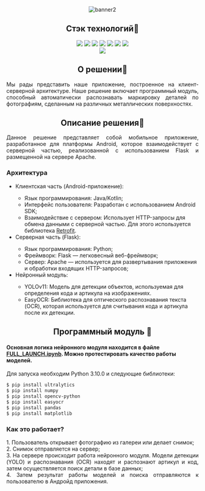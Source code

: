 <div align="center">
  <img src="https://i.ibb.co/XbjrQZ4/qx-KFQHTELBc.jpg" alt="banner2" border="0" /></a>
</div>

## <div align="center">Стэк технологий📑</div>
<div align="center">
  <a href="https://www.python.org/doc/"><img src="https://img.shields.io/badge/python-3670A0?style=for-the-badge&logo=python&logoColor=ffdd54"></a>
  <a href="https://pytorch.org/docs/stable/index.html"><img src="https://img.shields.io/badge/PyTorch-%23EE4C2C.svg?style=for-the-badge&logo=PyTorch&logoColor=white"></a>
  <a href="https://opencv.github.io/cvat/docs/"><img src="https://img.shields.io/badge/opencv-%23white.svg?style=for-the-badge&logo=opencv&logoColor=white"></a>
  <a href="https://github.com/JetBrains/kotlin"><img src="https://img.shields.io/badge/kotlin-%237F52FF.svg?style=for-the-badge&logo=kotlin&logoColor=white"></a>
  <a href="https://developer.android.com/develop"><img src="https://img.shields.io/badge/Android-3DDC84?style=for-the-badge&logo=android&logoColor=white"></a>
  <a href="https://flask.palletsprojects.com/en/stable/"><img src="https://img.shields.io/badge/flask-%23000.svg?style=for-the-badge&logo=flask&logoColor=white"></a>
  <a href="https://httpd.apache.org/"><img src="https://img.shields.io/badge/apache-%23D42029.svg?style=for-the-badge&logo=apache&logoColor=white"></a>

  <br>
  <a href="https://github.com/ultralytics/ultralytics?tab=readme-ov-file"><img src="https://img.shields.io/badge/Ultralytics-YOLOv11-purple.svg"></a>
</div>

## <div align="center">О решении📝</div>
<p align="justify">Мы рады представить наше приложение, построенное на клиент-серверной архитектуре. Наше решение включает программный модуль, способный автоматически распознавать маркировку деталей по фотографиям, сделанным на различных металлических поверхностях.
</p>

## <div align="center">Описание решения🧰</div>

<p align="justify">
Данное решение представляет собой мобильное приложение, разработанное для платформы Android, которое взаимодействует с серверной частью, реализованной с использованием Flask и размещенной на сервере Apache.
</p>

### Архитектура

<p align="justify">
<ul> 
<li>Клиентская часть (Android-приложение):</li>
  <ul>
  <li>Язык программирования: Java/Kotlin;</li>
  <li>Интерфейс пользователя: Разработан с использованием Android SDK;</li>
  <li>Взаимодействие с сервером: Использует HTTP-запросы для обмена данными с серверной частью. Для этого используется библиотека <a href="https://square.github.io/retrofit/">Retrofit</a>.</li>
  </ul>
<li>Серверная часть (Flask):</li>
  <ul>
  <li>Язык программирования: Python;</li>
  <li>Фреймворк: Flask — легковесный веб-фреймворк;</li>
  <li>Сервер: Apache — используется для развертывания приложения и обработки входящих HTTP-запросов;</li>
  </ul>
<li>Нейронный модуль:</li>
  <ul>
  <li>YOLOv11: Модель для детекции объектов, используемая для определения кода и артикула на изображениях.</li>
  <li>EasyOCR: Библиотека для оптического распознавания текста (OCR), которая используется для считывания кода и артикула после их детекции.</li>
  </ul> 
</ul>
</p>

## <div align="center">Программный модуль 🔮</div>

<p align="justify">
  
####  Основная логика нейронного модуля находится в файле <a href="FULL_LAUNCH.ipynb">FULL_LAUNCH.ipynb</a>. Можно протестировать качество работы моделей.
</p>
<p>
Для запуска необходим Python 3.10.0 и следующие библиотеки:
</p>
  
```bash
$ pip install ultralytics
$ pip install numpy
$ pip install opencv-python
$ pip install easyocr
$ pip install pandas
$ pip install matplotlib
```

### Как это работает?
<p align="justify">
1. Пользователь открывает фотографию из галереи или делает снимок;<br>
2. Снимок отправляется на сервер;<br>
3. На сервере происходит работа нейронного модуля. Mодели детекции (YOLO) и распознавания (OCR) находят и распознают артикул и код, затем осуществляется поиск детали в базе данных;<br>
4. Затем результат работы моделей и поиска отправляются к пользователю в Андройд приложения. 
</p> 
